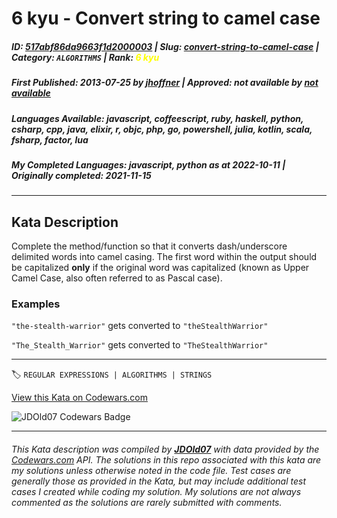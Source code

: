 # 6 kyu - Convert string to camel case

##### **ID**: [517abf86da9663f1d2000003](https://www.codewars.com/kata/517abf86da9663f1d2000003) | **Slug**: [convert-string-to-camel-case](https://www.codewars.com/kata/517abf86da9663f1d2000003) | **Category**: `ALGORITHMS` | **Rank**: <span style="color:yellow">6 kyu</span>

##### **First Published**: 2013-07-25 ***by*** [jhoffner](https://www.codewars.com/users/jhoffner) | **Approved**: *not available* ***by*** [*not available*](*https://www.codewars.com*)

##### **Languages Available**: javascript, coffeescript, ruby, haskell, python, csharp, cpp, java, elixir, r, objc, php, go, powershell, julia, kotlin, scala, fsharp, factor, lua

##### **My Completed Languages**: javascript, python ***as at*** 2022-10-11 | **Originally completed**: 2021-11-15

---

## Kata Description


Complete the method/function so that it converts dash/underscore delimited words into camel casing. The first word within the output should be capitalized **only** if the original word was capitalized (known as Upper Camel Case, also often referred to as Pascal case). 



### Examples



`"the-stealth-warrior"` gets converted to `"theStealthWarrior"`  

`"The_Stealth_Warrior"` gets converted to `"TheStealthWarrior"`



---


🏷 `REGULAR EXPRESSIONS | ALGORITHMS | STRINGS`


[View this Kata on Codewars.com](https://www.codewars.com/kata/517abf86da9663f1d2000003)

![](https://www.codewars.com/users/jdold07/badges/large "JDOld07 Codewars Badge")

---

###### *This Kata description was compiled by [**JDOld07**](https://tpstech.dev) with data provided by the [Codewars.com](https://www.codewars.com) API.  The solutions in this repo associated with this kata are my solutions unless otherwise noted in the code file.  Test cases are generally those as provided in the Kata, but may include additional test cases I created while coding my solution.  My solutions are not always commented as the solutions are rarely submitted with comments.*
